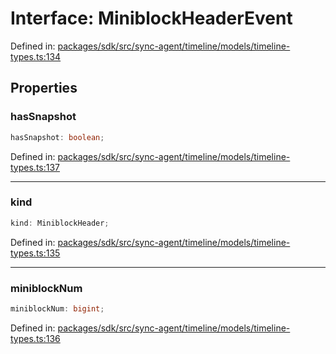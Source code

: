 # Interface: MiniblockHeaderEvent

Defined in: [packages/sdk/src/sync-agent/timeline/models/timeline-types.ts:134](https://github.com/towns-protocol/towns/blob/0db1fd0ac7258e8db8cedfb6183e8eade8284fa1/packages/sdk/src/sync-agent/timeline/models/timeline-types.ts#L134)

## Properties

### hasSnapshot

```ts
hasSnapshot: boolean;
```

Defined in: [packages/sdk/src/sync-agent/timeline/models/timeline-types.ts:137](https://github.com/towns-protocol/towns/blob/0db1fd0ac7258e8db8cedfb6183e8eade8284fa1/packages/sdk/src/sync-agent/timeline/models/timeline-types.ts#L137)

***

### kind

```ts
kind: MiniblockHeader;
```

Defined in: [packages/sdk/src/sync-agent/timeline/models/timeline-types.ts:135](https://github.com/towns-protocol/towns/blob/0db1fd0ac7258e8db8cedfb6183e8eade8284fa1/packages/sdk/src/sync-agent/timeline/models/timeline-types.ts#L135)

***

### miniblockNum

```ts
miniblockNum: bigint;
```

Defined in: [packages/sdk/src/sync-agent/timeline/models/timeline-types.ts:136](https://github.com/towns-protocol/towns/blob/0db1fd0ac7258e8db8cedfb6183e8eade8284fa1/packages/sdk/src/sync-agent/timeline/models/timeline-types.ts#L136)
